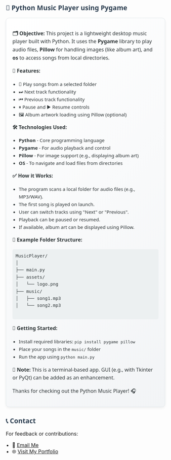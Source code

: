 <h2 style="font-family: 'Segoe UI', Tahoma, Geneva, Verdana, sans-serif; color: #2c3e50;">🎵 Python Music Player using Pygame</h2>

<div style="border: 1px solid #dfe6e9; box-shadow: 0 4px 8px rgba(0,0,0,0.05); padding: 20px; border-radius: 10px; background: linear-gradient(135deg, #ffffff, #f2f4f6); font-family: 'Segoe UI', Tahoma, Geneva, Verdana, sans-serif; color: #2d3436; line-height: 1.6;">

  <p style="font-size: 16px;"><strong>🗂 Objective:</strong> This project is a lightweight desktop music player built with Python. It uses the <strong>Pygame</strong> library to play audio files, <strong>Pillow</strong> for handling images (like album art), and <strong>os</strong> to access songs from local directories.</p>

  <p style="font-size: 16px;"><strong>🎯 Features:</strong></p>
  <ul style="font-size: 15px; padding-left: 20px;">
    <li>🎵 Play songs from a selected folder</li>
    <li>⏭ Next track functionality</li>
    <li>⏮ Previous track functionality</li>
    <li>⏸ Pause and ▶ Resume controls</li>
    <li>🖼 Album artwork loading using Pillow (optional)</li>
  </ul>

  <p style="font-size: 16px;"><strong>🛠 Technologies Used:</strong></p>
  <ul style="font-size: 15px; padding-left: 20px;">
    <li><strong>Python</strong> - Core programming language</li>
    <li><strong>Pygame</strong> - For audio playback and control</li>
    <li><strong>Pillow</strong> - For image support (e.g., displaying album art)</li>
    <li><strong>OS</strong> - To navigate and load files from directories</li>
  </ul>

  <p style="font-size: 16px;"><strong>✅ How it Works:</strong></p>
  <ul style="font-size: 15px; padding-left: 20px;">
    <li>The program scans a local folder for audio files (e.g., MP3/WAV).</li>
    <li>The first song is played on launch.</li>
    <li>User can switch tracks using "Next" or "Previous".</li>
    <li>Playback can be paused or resumed.</li>
    <li>If available, album art can be displayed using Pillow.</li>
  </ul>

  <p style="font-size: 16px;"><strong>📁 Example Folder Structure:</strong></p>
  <pre style="background-color: #ecf0f1; padding: 10px; border-radius: 5px; font-size: 14px;">
MusicPlayer/
│
├── main.py
├── assets/
│   └── logo.png
├── music/
│   ├── song1.mp3
│   └── song2.mp3
  </pre>

  <p style="font-size: 16px;"><strong>🚀 Getting Started:</strong></p>
  <ul style="font-size: 15px; padding-left: 20px;">
    <li>Install required libraries: <code>pip install pygame pillow</code></li>
    <li>Place your songs in the <code>music/</code> folder</li>
    <li>Run the app using <code>python main.py</code></li>
  </ul>

  <p style="font-size: 16px;"><strong>📌 Note:</strong> This is a terminal-based app. GUI (e.g., with Tkinter or PyQt) can be added as an enhancement.</p>

  <p style="font-size: 16px;">Thanks for checking out the Python Music Player! 🎧</p>
</div>

<h2 style="font-family: 'Segoe UI', Tahoma, Geneva, Verdana, sans-serif; color: #2c3e50;">📞 Contact</h2>

<p style="font-size: 16px;">For feedback or contributions:</p>

<ul style="font-size: 16px; padding-left: 20px;">
  <li>📧 <a href="mailto:hk5652990@gmail.com">Email Me</a></li>
  <li>🌐 <a href="https://himanshu-kushwaha-2004.github.io/Port_folio/" target="_blank">Visit My Portfolio</a></li>
</ul>
